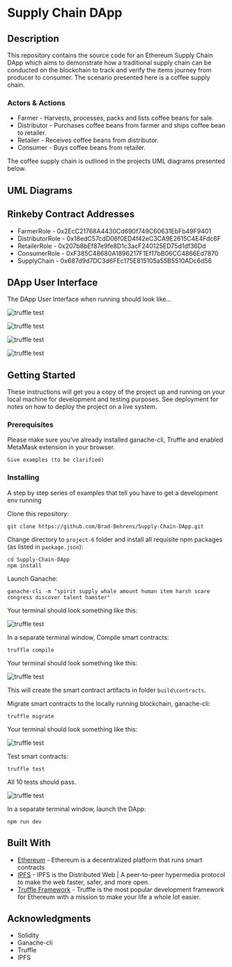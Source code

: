# Supply Chain DApp

## Description
This repository contains the source code for an Ethereum Supply Chain DApp which aims to demonstrate how a traditional supply chain can be conducted on the blockchain to track and verify the items journey from producer to consumer. The scenario presented here is a coffee supply chain.

### Actors & Actions

* Farmer - Harvests, processes, packs and lists coffee beans for sale.
* Distributor - Purchases coffee beans from farmer and ships coffee bean to retailer.
* Retailer - Receives coffee beans from distributor.
* Consumer - Buys coffee beans from retailer.

The coffee supply chain is outlined in the projects UML diagrams presented below.

## UML Diagrams

## Rinkeby Contract Addresses

* FarmerRole - 0x2EcC21768A4430Cd690f749C60631EbFb49F9401
* DistributorRole - 0x18edC57cdD06f0ED4f42eC3CA9E2615C4E4Fdc6F
* RetailerRole - 0x207b8bEf87e9fe8D1c3acF240125ED75d1df36Dd
* ConsumerRole - 0xF385C48680A1896217F1Ef17bB06CC4866Ed7870
* SupplyChain - 0x687d9d7DC3d6FEc175E815105a55B5510ADc6d56

## DApp User Interface

The DApp User Interface when running should look like...

![truffle test](images/ftc_product_overview.png)

![truffle test](images/ftc_farm_details.png)

![truffle test](images/ftc_product_details.png)

![truffle test](images/ftc_transaction_history.png)


## Getting Started

These instructions will get you a copy of the project up and running on your local machine for development and testing purposes. See deployment for notes on how to deploy the project on a live system.

### Prerequisites

Please make sure you've already installed ganache-cli, Truffle and enabled MetaMask extension in your browser.

```
Give examples (to be clarified)
```

### Installing

A step by step series of examples that tell you have to get a development env running

Clone this repository:

```
git clone https://github.com/Brad-Behrens/Supply-Chain-DApp.git
```

Change directory to ```project-6``` folder and install all requisite npm packages (as listed in ```package.json```):

```
cd Supply-Chain-DApp
npm install
```

Launch Ganache:

```
ganache-cli -m "spirit supply whale amount human item harsh scare congress discover talent hamster"
```

Your terminal should look something like this:

![truffle test](images/ganache-cli.png)

In a separate terminal window, Compile smart contracts:

```
truffle compile
```

Your terminal should look something like this:

![truffle test](images/truffle_compile.png)

This will create the smart contract artifacts in folder ```build\contracts```.

Migrate smart contracts to the locally running blockchain, ganache-cli:

```
truffle migrate
```

Your terminal should look something like this:

![truffle test](images/truffle_migrate.png)

Test smart contracts:

```
truffle test
```

All 10 tests should pass.

![truffle test](images/truffle_test.png)

In a separate terminal window, launch the DApp:

```
npm run dev
```

## Built With

* [Ethereum](https://www.ethereum.org/) - Ethereum is a decentralized platform that runs smart contracts
* [IPFS](https://ipfs.io/) - IPFS is the Distributed Web | A peer-to-peer hypermedia protocol
to make the web faster, safer, and more open.
* [Truffle Framework](http://truffleframework.com/) - Truffle is the most popular development framework for Ethereum with a mission to make your life a whole lot easier.


## Acknowledgments

* Solidity
* Ganache-cli
* Truffle
* IPFS
